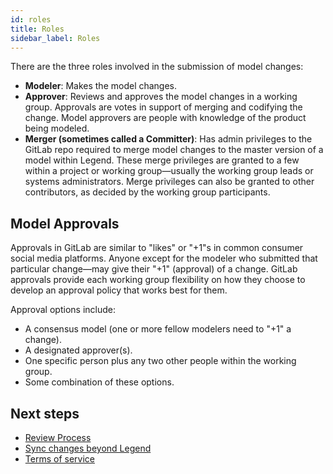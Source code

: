 ```yaml
---
id: roles
title: Roles
sidebar_label: Roles
---
```


There are the three roles involved in the submission of model changes:

- **Modeler**: Makes the model changes.
- **Approver**: Reviews and approves the model changes in a working group. Approvals are votes in support of merging and codifying the change. Model approvers are people with knowledge of the product being modeled.
- **Merger (sometimes called a Committer)**: Has admin privileges to the GitLab repo required to merge model changes to the master version of a model within Legend. These merge privileges are granted to a few within a project or working group—usually the working group leads or systems administrators. Merge privileges can also be granted to other contributors, as decided by the working group participants.

## Model Approvals

Approvals in GitLab are similar to "likes" or "+1"s in common consumer social media platforms. Anyone except for the modeler who submitted that particular change—may give their "+1" (approval) of a change. GitLab approvals provide each working group flexibility on how they choose to develop an approval policy that works best for them.

Approval options include:

- A consensus model (one or more fellow modelers need to "+1" a change).
- A designated approver(s).
- One specific person plus any two other people within the working group.
- Some combination of these options.

## Next steps

- [Review Process](review-process.md)
- [Sync changes beyond Legend](sync-changes-beyond-legend.md)
- [Terms of service](terms-of-service.md)
